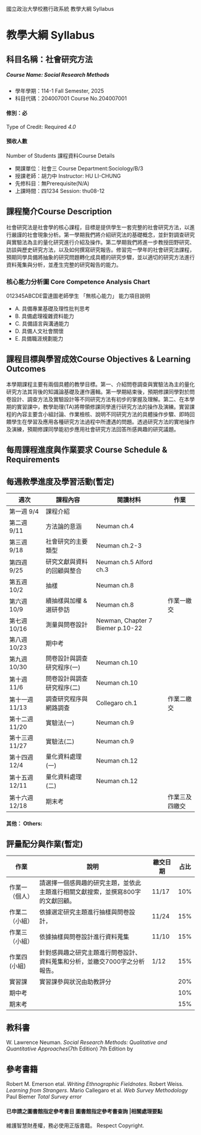 國立政治大學校務行政系統 教學大綱 Syllabus
# 教學大綱 Syllabus
##  科目名稱：社會研究方法 
#####  Course Name: Social Research Methods
  * 學年學期：114-1 Fall Semester, 2025 
  * 科目代碼：204007001 Course No.204007001
#### 修別：必
Type of Credit: Required 
_4.0_
#### 預收人數
Number of Students
課程資料Course Details
  * 開課單位：社會三 Course Department:Sociology/B/3 
  * 授課老師：胡力中 Instructor: HU LI-CHUNG 
  * 先修科目：無Prerequisite(N/A)
  * 上課時間：四1234 Session: thu08-12
##  課程簡介Course Description
社會研究法是社會學的核心課程，目標是提供學生一套完整的社會研究方法，以進行嚴謹的社會現象分析。第一學期我們將介紹研究法的基礎概念，並針對調查研究與實驗法為主的量化研究進行介紹及操作。第二學期我們將進一步教授田野研究、訪談與歷史研究方法，以及如何撰寫研究報告。修習完一學年的社會研究法課程，預期同學具備將抽象的研究問題轉化成具體的研究步驟，並以適切的研究方法進行資料蒐集與分析，並產生完整的研究報告的能力。
###  核心能力分析圖 Core Competence Analysis Chart
012345ABCDE雷達圖老師學生
「無核心能力」 
能力項目說明
  * A. 具備專業基礎及理性批判思考
  * B. 具備處理複雜資料能力
  * C. 具備語言與溝通能力
  * D. 具備人文社會關懷
  * E. 具備職涯規劃能力
##  課程目標與學習成效Course Objectives & Learning Outcomes 
本學期課程主要有兩個具體的教學目標。第一、介紹問卷調查與實驗法為主的量化研究方法其背後的知識論基礎及運作邏輯。第一學期結束後，預期修課同學對於問卷設計、調查方法及實驗設計等不同研究方法有初步的掌握及理解。第二、在本學期的實習課中，教學助理(TA)將帶領修課同學進行研究方法的操作及演練。實習課程的內容主要含小組討論、作業檢核、說明不同研究方法的具體操作步驟、即時回饋學生在學習及應用各種研究方法過程中所遭遇的問題。透過研究方法的實地操作及演練，預期修課同學能初步應用社會研究方法回答所感興趣的研究議題。
##  每周課程進度與作業要求 Course Schedule & Requirements
## 每週教學進度及學習活動(暫定)
週次 |  課程內容 |  閱讀材料 |  作業  
---|---|---|---  
第一週 9/4 |  課程介紹 |  |   
第二週 9/11 |  方法論的意涵 |  Neuman ch.4 |   
第三週 9/18 |  社會研究的主要類型 |  Neuman ch.2-3 |   
第四週 9/25 |  研究文獻與資料的回顧與整合 |  Neuman ch.5 Alford ch.3 |   
第五週 10/2 |  抽樣 |  Neuman ch.8 |   
第六週 10/9  |  續抽樣與加權 & 選研參訪 |  Neuman ch.8 |  作業一繳交  
第七週 10/16  |  測量與問卷設計 |  Newman, Chapter 7 Biemer p.10-22 |   
第八週 10/23  |  期中考 |  |   
第九週 10/30  |  問卷設計與調查研究程序(一) |  Neuman ch.10 |   
第十週 11/6  |  問卷設計與調查研究程序(二) |  Neuman ch.10 |   
第十一週11/13  |  調查研究程序與網路調查 |  Collegaro ch.1 |  作業二繳交  
第十二週 11/20  |  實驗法(一) |  Neuman ch.9 |   
第十三週 11/27 |  實驗法(二) |  Neuman ch.9 |   
第十四週12/4 |  量化資料處理(一) |  Neuman ch.12 |   
第十五週 12/11  |  量化資料處理(二) |  Neuman ch.12 |   
第十六週12/18 |  期末考 |  |  作業三及四繳交  
####  其他： Others:
## 評量配分與作業(暫定)
作業 |  說明 |  繳交日期 |  占比  
---|---|---|---  
作業一（個人） |  請選擇一個感興趣的研究主題，並依此主題進行相關文獻搜索，並撰寫800字的文獻回顧。 |  11/17 |  10%  
作業二（小組） |  依據選定研究主題進行抽樣與問卷設計， |  11/24 |  15%  
作業三（小組） |  依據抽樣與問卷設計進行資料蒐集 |  11/10 |  15%  
作業四 (小組) |  針對感興趣之研究主題進行問卷設計、資料蒐集和分析，並繳交7000字之分析報告。 |  1/12 |  15%  
實習課 |  實習課參與狀況由助教評分 |  |  20%  
期中考 |  |  |  10%  
期末考 |  |  |  15%  
## 教科書 
W. Lawrence Neuman. _Social Research Methods: Qualitative and Quantitative Approaches_(7th Edition) 7th Edition by 
## 參考書籍
Robert M. Emerson etal. _Writing Ethnographic Fieldnotes_.
Robert Weiss. _Learning from Strangers_. 
Mario Callegaro et al. _Web Survey Methodology_
Paul Biemer _Total Survey error_
####  已申請之圖書館指定參考書目  圖書館指定參考書查詢 |相關處理要點
維護智慧財產權，務必使用正版書籍。 Respect Copyright.